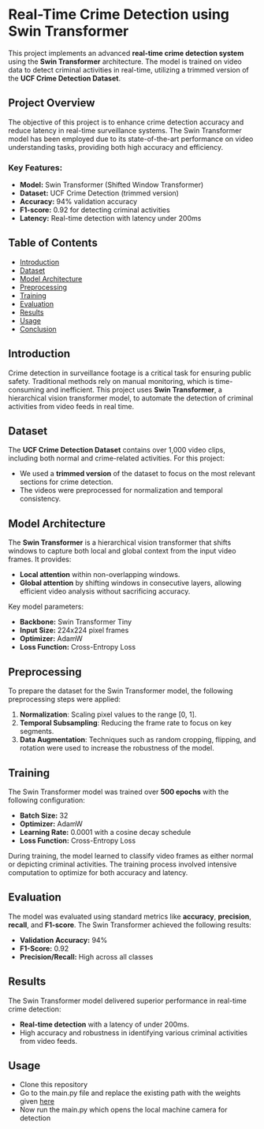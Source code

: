 # Real-Time Crime Detection using Swin Transformer

This project implements an advanced **real-time crime detection system** using the **Swin Transformer** architecture. The model is trained on video data to detect criminal activities in real-time, utilizing a trimmed version of the **UCF Crime Detection Dataset**.

## Project Overview

The objective of this project is to enhance crime detection accuracy and reduce latency in real-time surveillance systems. The Swin Transformer model has been employed due to its state-of-the-art performance on video understanding tasks, providing both high accuracy and efficiency.

### Key Features:
- **Model:** Swin Transformer (Shifted Window Transformer)
- **Dataset:** UCF Crime Detection (trimmed version)
- **Accuracy:** 94% validation accuracy
- **F1-score:** 0.92 for detecting criminal activities
- **Latency:** Real-time detection with latency under 200ms

## Table of Contents
- [Introduction](#introduction)
- [Dataset](#dataset)
- [Model Architecture](#model-architecture)
- [Preprocessing](#preprocessing)
- [Training](#training)
- [Evaluation](#evaluation)
- [Results](#results)
- [Usage](#usage)
- [Conclusion](#conclusion)

## Introduction

Crime detection in surveillance footage is a critical task for ensuring public safety. Traditional methods rely on manual monitoring, which is time-consuming and inefficient. This project uses **Swin Transformer**, a hierarchical vision transformer model, to automate the detection of criminal activities from video feeds in real time.

## Dataset

The **UCF Crime Detection Dataset** contains over 1,000 video clips, including both normal and crime-related activities. For this project:
- We used a **trimmed version** of the dataset to focus on the most relevant sections for crime detection.
- The videos were preprocessed for normalization and temporal consistency.

## Model Architecture

The **Swin Transformer** is a hierarchical vision transformer that shifts windows to capture both local and global context from the input video frames. It provides:
- **Local attention** within non-overlapping windows.
- **Global attention** by shifting windows in consecutive layers, allowing efficient video analysis without sacrificing accuracy.

Key model parameters:
- **Backbone:** Swin Transformer Tiny
- **Input Size:** 224x224 pixel frames
- **Optimizer:** AdamW
- **Loss Function:** Cross-Entropy Loss

## Preprocessing

To prepare the dataset for the Swin Transformer model, the following preprocessing steps were applied:
1. **Normalization**: Scaling pixel values to the range [0, 1].
2. **Temporal Subsampling**: Reducing the frame rate to focus on key segments.
3. **Data Augmentation**: Techniques such as random cropping, flipping, and rotation were used to increase the robustness of the model.

## Training

The Swin Transformer model was trained over **500 epochs** with the following configuration:
- **Batch Size:** 32
- **Optimizer:** AdamW
- **Learning Rate:** 0.0001 with a cosine decay schedule
- **Loss Function:** Cross-Entropy Loss

During training, the model learned to classify video frames as either normal or depicting criminal activities. The training process involved intensive computation to optimize for both accuracy and latency.

## Evaluation

The model was evaluated using standard metrics like **accuracy**, **precision**, **recall**, and **F1-score**. The Swin Transformer achieved the following results:
- **Validation Accuracy:** 94%
- **F1-Score:** 0.92
- **Precision/Recall:** High across all classes

## Results

The Swin Transformer model delivered superior performance in real-time crime detection:
- **Real-time detection** with a latency of under 200ms.
- High accuracy and robustness in identifying various criminal activities from video feeds.

## Usage

- Clone this repository
- Go to the main.py file and replace the existing path with the weights given [here](https://drive.google.com/drive/folders/1kJmc1ogtt1jD5x9XkaKU3ivSU32f3tll?usp=drive_link)
- Now run the main.py which opens the local machine camera for detection
  

